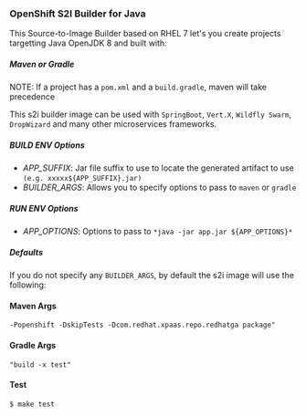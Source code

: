 ### OpenShift S2I Builder for Java

This Source-to-Image Builder based on RHEL 7 let's you create projects targetting Java OpenJDK 8 and built with:

##### Maven or Gradle

NOTE: If a project has a `pom.xml` and a `build.gradle`, maven will take precedence

This s2i builder image can be used with `SpringBoot`, `Vert.X`, `Wildfly Swarm`, `DropWizard` and many other microservices frameworks. 


##### BUILD ENV Options
* *APP_SUFFIX*: Jar file suffix to use to locate the generated artifact to use `(e.g. xxxxx${APP_SUFFIX}.jar)`
* *BUILDER_ARGS*: Allows you to specify options to pass to `maven` or `gradle`


##### RUN ENV Options
* *APP_OPTIONS*: Options to pass to `*java -jar app.jar ${APP_OPTIONS}*`


##### Defaults
If you do not specify any `BUILDER_ARGS`, by default the s2i image will use the following:

#### Maven Args
`-Popenshift -DskipTests -Dcom.redhat.xpaas.repo.redhatga package"`

#### Gradle Args
`"build -x test"`

#### Test
`$ make test`
